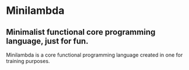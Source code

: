 # Minilambda
## Minimalist functional core programming language, just for fun.

Minilambda is a core functional programming language created in one for training purposes.
